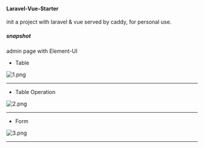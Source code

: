 #### Laravel-Vue-Starter

init a project with laravel & vue served by caddy, for personal use.

##### snapshot

admin page with Element-UI

* Table
 
![1.png](https://i.loli.net/2020/01/19/28dkiXGMJjwhzOI.png)

----------------------

* Table Operation

![2.png](https://i.loli.net/2020/01/19/jntWRAZVHNrODlo.png)

----------------------

* Form

![3.png](https://i.loli.net/2020/01/19/gqRQVEvSIePuDxf.png)

----------------------
